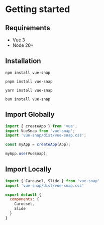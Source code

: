 # Getting started

## Requirements
- Vue 3
- Node 20+

## Installation

```
npm install vue-snap
```
```
pnpm install vue-snap
```
```
yarn install vue-snap
```
```
bun install vue-snap
```

## Import Globally
```js
import { createApp } from 'vue';
import VueSnap from 'vue-snap';
import 'vue-snap/dist/vue-snap.css';

const myApp = createApp(App);

myApp.use(VueSnap);
```

## Import Locally
```js
import { Carousel, Slide } from 'vue-snap'
import 'vue-snap/dist/vue-snap.css'

export default {
  components: {
    Carousel,
    Slide
  }
}
```
